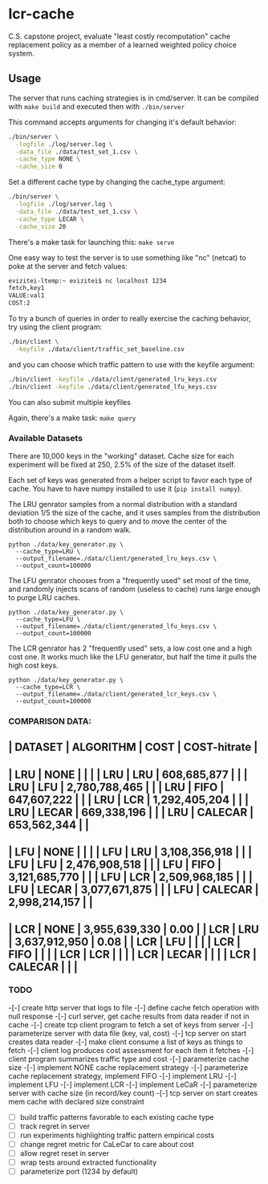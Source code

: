 # lcr-cache
C.S. capstone project, evaluate "least costly recomputation" cache replacement policy as a member of a learned weighted policy choice system.

## Usage

The server that runs caching strategies is in cmd/server.
It can be compiled with `make build` and executed then
with `./bin/server`

This command accepts arguments for changing it's
default behavior:

```bash
./bin/server \
  -logfile ./log/server.log \
  -data_file ./data/test_set_1.csv \
  -cache_type NONE \
  -cache_size 0
```

Set a different cache type by changing the cache_type argument:

```bash
./bin/server \
  -logfile ./log/server.log \
  -data_file ./data/test_set_1.csv \
  -cache_type LECAR \
  -cache_size 20
```

There's a make task for launching this:  `make serve`

One easy way to test the server is to use something like
"nc" (netcat) to poke at the server and fetch values:

```bash
evizitei-ltemp:~ evizitei$ nc localhost 1234
fetch,key1
VALUE:val1
COST:2
```

To try a bunch of queries in order to really exercise the caching
behavior, try using the client program:

```bash
./bin/client \
  -keyfile ./data/client/traffic_set_baseline.csv
```

and you can choose which traffic pattern to use with the
keyfile argument:

```bash
./bin/client -keyfile ./data/client/generated_lru_keys.csv
./bin/client -keyfile ./data/client/generated_lfu_keys.csv
```

You can also submit multiple keyfiles

Again, there's a make task: `make query`

### Available Datasets

There are 10,000 keys in the "working" dataset.  Cache size for each experiment will be fixed at 250, 2.5% of the
size of the dataset itself.

Each set of keys was generated from a helper script to favor each type of cache.
You have to have numpy installed to use it (`pip install numpy`).

The LRU genrator samples from a normal distribution with a standard deviation 1/5 the size of the cache, and it uses samples from the distribution both to choose which keys to query
and to move the center of the distribution around in a random walk.

```
python ./data/key_generator.py \
  --cache_type=LRU \
  --output_filename=./data/client/generated_lru_keys.csv \
  --output_count=100000
```

The LFU genrator chooses from a "frequently used" set most of the time, and randomly injects
scans of random (useless to cache) runs large enough to purge LRU caches.

```
python ./data/key_generator.py \
  --cache_type=LFU \
  --output_filename=./data/client/generated_lfu_keys.csv \
  --output_count=100000
```

The LCR genrator has 2 "frequently used" sets, a low cost one and a high cost one.
It works much like the LFU generator, but half the time it pulls the high cost keys.

```
python ./data/key_generator.py \
  --cache_type=LCR \
  --output_filename=./data/client/generated_lcr_keys.csv \
  --output_count=100000
```

### COMPARISON DATA:

| DATASET | ALGORITHM |      COST     | COST-hitrate |
------------------------------------------------------
| LRU     | NONE      |    | |
| LRU     | LRU       |   608,685,877 | |
| LRU     | LFU       | 2,780,788,465 | |
| LRU     | FIFO      |   647,607,222 | |
| LRU     | LCR       | 1,292,405,204 | |
| LRU     | LECAR     |   669,338,196 | |
| LRU     | CALECAR   |   653,562,344 | |
---------------------------------------
| LFU     | NONE      |    | |
| LFU     | LRU       | 3,108,356,918 | |
| LFU     | LFU       | 2,476,908,518 | |
| LFU     | FIFO      | 3,121,685,770 | |
| LFU     | LCR       | 2,509,968,185 | |
| LFU     | LECAR     | 3,077,671,875 | |
| LFU     | CALECAR   | 2,998,214,157 | |
---------------------------------------
| LCR     | NONE      | 3,955,639,330 | 0.00 |
| LCR     | LRU       | 3,637,912,950 | 0.08 |
| LCR     | LFU       |  | |
| LCR     | FIFO      |  | |
| LCR     | LCR       |  | |
| LCR     | LECAR     |  | |
| LCR     | CALECAR   |  | |
---------------------------------------

### TODO

  -[-] create http server that logs to file
  -[-] define cache fetch operation with null response
  -[-] curl server, get cache results from data reader if not in cache
  -[-] create tcp client program to fetch a set of keys from server
  -[-] parameterize server with data file (key, val, cost)
  -[-] tcp server on start creates data reader
  -[-] make client consume a list of keys as things to fetch
  -[-] client log produces cost assessment for each item it fetches
  -[-] client program summarizes traffic type and cost
  -[-] parameterize cache size
  -[-] implement NONE cache replacement strategy
  -[-] parameterize cache replacement strategy, implement FIFO
  -[-] implement LRU
  -[-] implement LFU
  -[-] implement LCR
  -[-] implement LeCaR
  -[-] parameterize server with cache size (in record/key count)
  -[-] tcp server on start creates mem cache with declared size constraint
  -[ ] build traffic patterns favorable to each existing cache type
  -[ ] track regret in server
  -[ ] run experiments highlighting traffic pattern empirical costs
  -[ ] change regret metric for CaLeCar to care about cost
  -[ ] allow regret reset in server
  -[ ] wrap tests around extracted functionality
  -[ ] parameterize port (1234 by default)